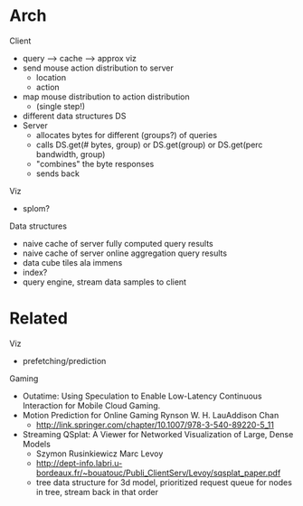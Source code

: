 # Arch


Client

* query --> cache --> approx viz
* send mouse action distribution to server
  * location
  * action
* map mouse distribution to action distribution
  * (single step!) 
* different data structures DS
* Server 
  * allocates bytes for different (groups?) of queries
  * calls DS.get(# bytes, group) or DS.get(group) or DS.get(perc bandwidth, group)
  * "combines" the byte responses
  * sends back 

Viz

* splom?

Data structures

* naive cache of server fully computed query results
* naive cache of server online aggregation query results
* data cube tiles ala immens
* index?
* query engine, stream data samples to client

# Related

Viz

* prefetching/prediction

Gaming

* Outatime: Using Speculation to Enable Low-Latency Continuous Interaction for Mobile Cloud Gaming.
* Motion Prediction for Online Gaming Rynson W. H. LauAddison Chan
  * http://link.springer.com/chapter/10.1007/978-3-540-89220-5_11
* Streaming QSplat: A Viewer for Networked Visualization of Large, Dense Models
  * Szymon Rusinkiewicz Marc Levoy
  * http://dept-info.labri.u-bordeaux.fr/~bouatouc/Publi_ClientServ/Levoy/sqsplat_paper.pdf
  * tree data structure for 3d model, prioritized request queue for nodes in tree, stream back in that order





